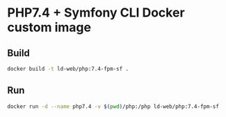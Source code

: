 # PHP7.4 + Symfony CLI Docker custom image

## Build

```bash
docker build -t ld-web/php:7.4-fpm-sf .
```

## Run

```bash
docker run -d --name php7.4 -v $(pwd)/php:/php ld-web/php:7.4-fpm-sf
```

